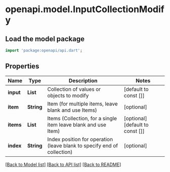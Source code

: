 # openapi.model.InputCollectionModify

## Load the model package
```dart
import 'package:openapi/api.dart';
```

## Properties
Name | Type | Description | Notes
------------ | ------------- | ------------- | -------------
**input** | **List<String>** | Collection of values or objects to modify | [default to const []]
**item** | **String** | Item (for multiple items, leave blank and use Items) | [optional] 
**items** | **List<String>** | Items (Collection, for a single item leave blank and use Item) | [optional] [default to const []]
**index** | **String** | Index position for operation (leave blank to specify end of collection) | [optional] 

[[Back to Model list]](../README.md#documentation-for-models) [[Back to API list]](../README.md#documentation-for-api-endpoints) [[Back to README]](../README.md)


